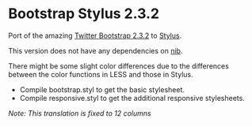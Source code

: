 Bootstrap Stylus 2.3.2
======================

Port of the amazing [Twitter Bootstrap 2.3.2](https://github.com/twitter/bootstrap) to [Stylus](http://learnboost.github.com/stylus/).

This version does not have any dependencies on [nib](https://github.com/visionmedia/nib).

There might be some slight color differences due to the differences between the color functions in LESS and those in Stylus.

- Compile bootstrap.styl to get the basic stylesheet.
- Compile responsive.styl to get the additional responsive stylesheets.

_Note: This translation is fixed to 12 columns_